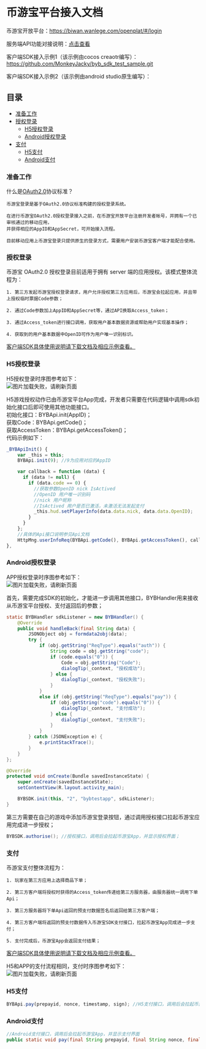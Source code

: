 # 币游宝平台接入文档

币游宝开放平台：https://biwan.wanlege.com/openplat/#/login  

服务端API功能对接说明：[点击查看](./币游宝对接文档（服务端）.md)

客户端SDK接入示例1（该示例由cocos creaotr编写）：https://github.com/MonkeyJacky/byb_sdk_test_sample.git

客户端SDK接入示例2（该示例由android studio原生编写）：

## 目录

* [准备工作](#准备工作)
* [授权登录](#授权登录)
  * [H5授权登录](#H5授权登录)
  * [Android授权登录](#Android授权登录)
* [支付](#支付)
  * [H5支付](#H5支付)
  * [Android支付](#Android支付)


### 准备工作

什么是[OAuth2.0](https://oauth.net/2/)协议标准？

    币游宝登录是基于OAuth2.0协议标准构建的授权登录系统。
    
    在进行币游宝OAuth2.0授权登录接入之前，在币游宝开放平台注册开发者帐号，并拥有一个已审核通过的移动应用，
    并获得相应的AppID和AppSecret，可开始接入流程。

    目前移动应用上币游宝登录只提供原生的登录方式，需要用户安装币游宝客户端才能配合使用。

### 授权登录

币游宝 OAuth2.0 授权登录目前适用于拥有 server 端的应用授权。该模式整体流程为：

    1. 第三方发起币游宝授权登录请求，用户允许授权第三方应用后，币游宝会拉起应用，并且带上授权临时票据Code参数；

    2. 通过Code参数加上AppID和AppSecret等，通过API换取Access_token；

    3. 通过Access_token进行接口调用，获取用户基本数据资源或帮助用户实现基本操作；
    
    4. 获取到的用户基本数据中OpenID可作为用户唯一识别标识。

[客户端SDK具体使用说明请下载文档及相应示例查看。](#readme)

### H5授权登录

H5授权登录时序图参考如下：  
![图片加载失败，请刷新页面](https://biwan.wanlege.com/source/app/h5-auth.jpg "币游宝H5授权登录时序图")


H5游戏授权动作已由币游宝平台App完成，开发者只需要在代码逻辑中调用sdk初始化接口后即可使用其他功能接口。  
初始化接口：BYBApi.init(AppID)；  
获取Code：BYBApi.getCode()；  
获取AccessToken：BYBApi.getAccessToken()；  
代码示例如下：  
```javascript
_BYBApiInit() {
    var _this = this;
    BYBApi.init(9); //9为应用对应的AppID

    var callback = function (data) {
      if (data != null) {
        if (data.code == 0) {
          //获取参数OpenID nick IsActived
          //OpenID 用户唯一识别码
          //nick 用户昵称
          //IsActived 用户是否已激活，未激活无法发起支付
          _this.hud.setPlayerInfo(data.data.nick, data.data.OpenID);
        }
      }
    };
    //具体的Api接口说明参见Api文档
    HttpMng.userInfoReq(BYBApi.getCode(), BYBApi.getAccessToken(), callback);
},
```

### Android授权登录

APP授权登录时序图参考如下：  
![图片加载失败，请刷新页面](https://biwan.wanlege.com/source/app/app-auth.jpg "币游宝APP授权登录时序图")

首先，需要完成SDK的初始化，才能进一步调用其他接口，BYBHandler用来接收从币游宝平台授权、支付返回后的参数；  
```java
static BYBHandler sdkListener = new BYBHandler() {
    @Override
    public void handleBack(final String data) {
        JSONObject obj = formdata2obj(data);
        try {
            if (obj.getString("ReqType").equals("auth")) {
                String code = obj.getString("code");
                if (code.equals("0")) {
                    Code = obj.getString("Code");
                    dialogTip(_context, "授权成功");
                } else {
                    dialogTip(_context, "授权失败");
                }
            }
            else if (obj.getString("ReqType").equals("pay")) {
                if (obj.getString("code").equals("0")) {
                    dialogTip(_context, "支付成功");
                } else {
                    dialogTip(_context, "支付失败");
                }
            }
        } catch (JSONException e) {
            e.printStackTrace();
        }
    }
};

@Override
protected void onCreate(Bundle savedInstanceState) {
    super.onCreate(savedInstanceState);
    setContentView(R.layout.activity_main);

    BYBSDK.init(this, "2", "bybtestapp", sdkListener);
}
```

第三方需要在自己的游戏中添加币游宝登录按钮，通过调用授权接口拉起币游宝应用完成进一步授权；  
```java
BYBSDK.authorise(); //授权接口，调用后会拉起币游宝App，并显示授权界面；
```

### 支付

币游宝支付整体流程为：

    1. 玩家在第三方应用上选择商品下单；
    
    2. 第三方客户端将授权时获得的Access_token传递给第三方服务器，由服务器统一调用下单Api；
    
    3. 第三方服务器将下单Api返回的预支付数据签名后返回给第三方客户端；
    
    4. 第三方客户端将返回的预支付数据传入币游宝SDK支付接口，拉起币游宝App完成进一步支付；
    
    5. 支付完成后，币游宝App会返回支付结果；


[客户端SDK具体使用说明请下载文档及相应示例查看。](#readme)

H5和APP的支付流程相同，支付时序图参考如下：  
![图片加载失败，请刷新页面](https://biwan.wanlege.com/source/app/pay.jpg "币游宝支付时序图")

### H5支付

```javascript
BYBApi.pay(prepayid, nonce, timestamp, sign); //H5支付接口，调用后会拉起币游宝App，并显示支付界面
```

### Android支付

```java
//Android支付接口，调用后会拉起币游宝App，并显示支付界面
public static void pay(final String prepayid, final String nonce, final String timestamp, final String sign);
```

